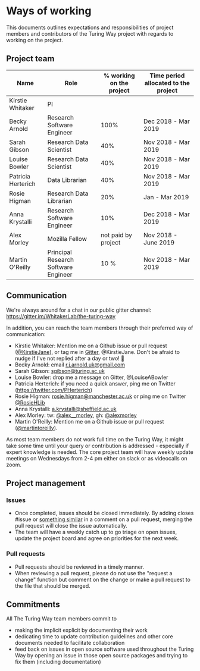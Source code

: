 # Ways of working

This documents outlines expectations and responsibilities of project members and contributors of the Turing Way project with regards to working on the project.

## Project team
|Name | Role | % working on the project | Time period allocated to the project|
|---|---|---|---|
| Kirstie Whitaker| PI  |   |   |
| Becky Arnold| Research Software Engineer |100% | Dec 2018 - Mar 2019 |
| Sarah Gibson | Research Data Scientist | 40% | Nov 2018 - Mar 2019 |
| Louise Bowler | Research Data Scientist | 40% | Nov 2018 - Mar 2019 |
| Patricia Herterich | Data Librarian | 40% | Nov 2018 - Mar 2019 |
| Rosie Higman | Research Data Librarian | 20% | Jan - Mar 2019 |
| Anna Krystalli | Research Software Engineer | 10% | Dec 2018 - Mar 2019 |
| Alex Morley | Mozilla Fellow | not paid by project |  Nov 2018 - June 2019  |
| Martin O'Reilly | Principal Research Software Engineer | 10 % | Nov 2018 - Mar 2019 |

## Communication
We're always around for a chat in our public gitter channel: https://gitter.im/WhitakerLab/the-turing-way

In addition, you can reach the team members through their preferred way of communication:
- Kirstie Whitaker: Mention me on a Github issue or pull request ([@KirstieJane](https://github.com/martintoreilly)), or tag me in [Gitter](https://gitter.im/alan-turing-institute/the-turing-way), @KirstieJane. Don't be afraid to nudge if I've not replied after a day or two! :sparkling_heart:
- Becky Arnold: email r.j.arnold.uk@gmail.com
- Sarah Gibson: [sgibson@turing.ac.uk](mailto:sgibson@turing.ac.uk)
- Louise Bowler: drop me a message on Gitter, @LouiseABowler
- Patricia Herterich: if you need a quick answer, ping me on Twitter (https://twitter.com/PHerterich)
- Rosie Higman: [rosie.higman@manchester.ac.uk](mailto:rosie.higman@manchester.ac.uk) or ping me on Twitter [@RosieHLib](https://twitter.com/RosieHLib)
- Anna Krystalli: [a.krystalli@sheffield.ac.uk](mailto:a.krystalli@sheffield.ac.uk)
- Alex Morley: tw: [@alex__morley](https://twitter.com/alex__morley), gh: [@alexmorley](https://github.com/alexmorley)
- Martin O'Reilly: Mention me on a Github issue or pull request ([@martintoreilly](https://github.com/martintoreilly)).

As most team members do not work full time on the Turing Way, it might take some time until your query or contribution is addressed - especially if expert knowledge is needed.
The core project team will have weekly update meetings on Wednesdays from 2-4 pm either on slack or as videocalls on zoom.

## Project management
### Issues
- Once completed, issues should be closed immediately. By adding closes #issue or [something similar](https://help.github.com/articles/closing-issues-using-keywords/) in a comment on a pull request, merging the pull request will close the issue automatically.
- The team will have a weekly catch up to go triage on open issues, update the project board and agree on priorities for the next week.

### Pull requests
- Pull requests should be reviewed in a timely manner.
- When reviewing a pull request, please do not use the "request a change" function but comment on the change or make a pull request to the file that should be merged.

## Commitments
All The Turing Way team members commit to
- making the implicit explicit by documenting their work
- dedicating time to update contribution guidelines and other core documents needed to facilitate collaboration
- feed back on issues in open source software used throughout the Turing Way by opening an issue in those open source packages and trying to fix them (including documentation)
